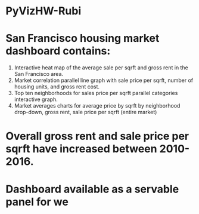 # PyVizHW-Rubi

# San Francisco housing market dashboard contains: 
1. Interactive heat map of the average sale per sqrft and gross rent in the San Francisco area. 
2. Market correlation parallel line graph with sale price per sqrft, number of housing units, and gross rent cost.
3. Top ten neighborhoods for sales price per sqrft parallel categories interactive graph.
4. Market averages charts for average price by sqrft by neighborhood drop-down, gross rent, sale price per sqrft (entire market)

# Overall gross rent and sale price per sqrft have increased between 2010-2016.

# Dashboard available as a servable panel for we